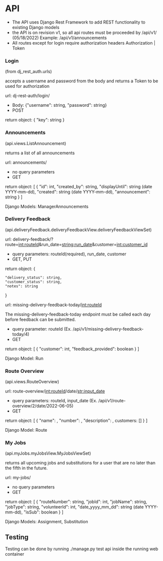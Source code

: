 # API
- The API uses Django Rest Framework to add REST functionality to existing Django models
- the API is on revision v1, so all api routes must be proceeded by /api/v1/<api-url-here> (05/18/2022)
Example: /api/v1/announcements
- All routes except for login require authorization headers
Authorization | Token <randomauthtoken>

### Login
(from dj_rest_auth.urls)

accepts a username and password from the body and returns a Token to be used for authorization

url: dj-rest-auth/login/
- Body: {"username": string, "password": string}
- POST

return object: {
    "key": string
}

### Announcements
(api.views.ListAnnouncement)

returns a list of all announcements

url: announcements/

- no query parameters
- GET

return object: [
    {
        "id": int,
        "created_by": string,
        "displayUntil": string (date YYYY-mm-dd),
        "created": string (date YYYY-mm-dd),
        "announcement":  string
    }
]

Django Models: ManagerAnnouncements

### Delivery Feedback
(api.deliveryFeedback.deliveryFeedbackView.deliveryFeedbackViewSet)

url: delivery-feedback/?route=<int:routeId>&run_date=<string:run_date>&customer=<int:customer_id>

- query parameters: routeId(required), run_date, customer 
- GET, PUT

return object: {

    "delivery_status": string,
    "customer_status": string,
    "notes": string
}

url: missing-delivery-feedback-today/<int:routeId>

The missing-delivery-feedback-today endpoint must be called each day before feedback can be submitted.

- query parameter: routeId (Ex. /api/v1/missing-delivery-feedback-today/4)
- GET

return object: [
    {
        "customer": int,
        "feedback_provided": boolean
    }
]

Django Model: Run

### Route Overview
(api.views.RouteOverview)

url: route-overview/<int:routeId>/date/<str:input_date>

- query parameters: routeId, input_date (Ex. /api/v1/route-overview/2/date/2022-06-05)
- GET

return object: [
    {
        "name": ,
        "number": ,
        "description": ,
        customers: []
    }
]

Django Model: Route

### My Jobs
(api.myJobs.myJobsView.MyJobsViewSet)

returns all upcoming jobs and substitutions for a user that are no later than the fifth in the future.

url: my-jobs/
- no query parameters
- GET

return object: [
    {
        "routeNumber": string,
        "jobId": int,
        "jobName": string,
        "jobType": string,
        "volunteerId": int,
        "date_yyyy_mm_dd": string (date YYYY-mm-dd),
        "isSub": boolean
    }
]

Django Models: Assignment, Substitution

## Testing
Testing can be done by running ./manage.py test api inside the running web container